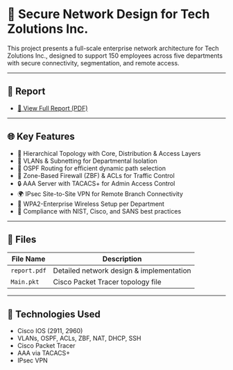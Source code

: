 
# 🏢 Secure Network Design for Tech Zolutions Inc.

This project presents a full-scale enterprise network architecture for Tech Zolutions Inc., designed to support 150 employees across five departments with secure connectivity, segmentation, and remote access.

---

## 📄 Report
- [📘 View Full Report (PDF)](./report.pdf)

---

## 🌐 Key Features

- 🔧 Hierarchical Topology with Core, Distribution & Access Layers  
- 🔐 VLANs & Subnetting for Departmental Isolation  
- 🔄 OSPF Routing for efficient dynamic path selection  
- 🔑 Zone-Based Firewall (ZBF) & ACLs for Traffic Control  
- 🔒 AAA Server with TACACS+ for Admin Access Control  
- 🌍 IPsec Site-to-Site VPN for Remote Branch Connectivity  
- 📶 WPA2-Enterprise Wireless Setup per Department  
- 🧠 Compliance with NIST, Cisco, and SANS best practices

---

## 📂 Files

| File Name     | Description                                 |
|---------------|---------------------------------------------|
| `report.pdf`  | Detailed network design & implementation    |
| `Main.pkt`    | Cisco Packet Tracer topology file           |

---

## 🧠 Technologies Used

- Cisco IOS (2911, 2960)
- VLANs, OSPF, ACLs, ZBF, NAT, DHCP, SSH
- Cisco Packet Tracer
- AAA via TACACS+
- IPsec VPN
